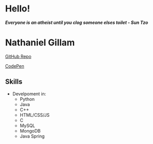 # Hello!
***Everyone is an atheist until you clog someone elses toilet - Sun Tzo***

# Nathaniel Gillam

[GitHub Repo](https://github.com/NathanielGillam)

[CodePen](https://codepen.io/NathanielGillam)
## Skills
- Develpoment in:
    - Python 
    - Java
    - C++
    - HTML/CSS/JS
    - C
    - MySQL
    - MongoDB
    - Java Spring
    
<!--
**NathanielGillam/NathanielGillam** is a ✨ _special_ ✨ repository because its `README.md` (this file) appears on your GitHub profile.

Here are some ideas to get you started:

- 🔭 I’m currently working on ...
- 🌱 I’m currently learning ...
- 👯 I’m looking to collaborate on ...
- 🤔 I’m looking for help with ...
- 💬 Ask me about ...
- 📫 How to reach me: ...
- 😄 Pronouns: ...
- ⚡ Fun fact: ...
-->
